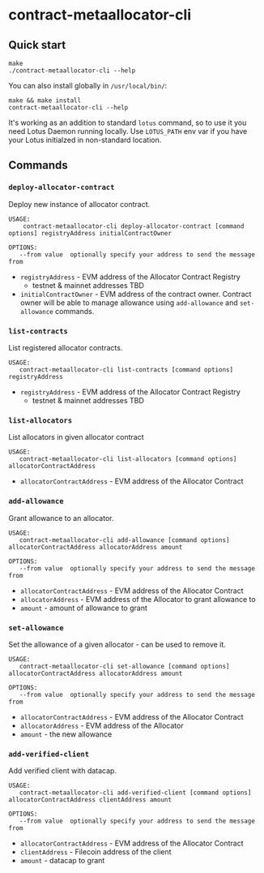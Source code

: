 # contract-metaallocator-cli

## Quick start

```
make
./contract-metaallocator-cli --help
```

You can also install globally in `/usr/local/bin/`:
```
make && make install
contract-metaallocator-cli --help
```

It's working as an addition to standard `lotus` command, so to use it you need Lotus Daemon running locally. Use `LOTUS_PATH` env var if you have your Lotus initialzed in non-standard location.

## Commands

### `deploy-allocator-contract`

Deploy new instance of allocator contract.

```
USAGE:
    contract-metaallocator-cli deploy-allocator-contract [command options] registryAddress initialContractOwner

OPTIONS:
   --from value  optionally specify your address to send the message from
```

* `registryAddress` - EVM address of the Allocator Contract Registry
    * testnet & mainnet addresses TBD
* `initialContractOwner` - EVM address of the contract owner. Contract owner will be able to manage allowance using `add-allowance` and `set-allowance` commands.

### `list-contracts`

List registered allocator contracts.

```
USAGE:
   contract-metaallocator-cli list-contracts [command options] registryAddress
```

* `registryAddress` - EVM address of the Allocator Contract Registry
    * testnet & mainnet addresses TBD

### `list-allocators`

List allocators in given allocator contract

```
USAGE:
   contract-metaallocator-cli list-allocators [command options] allocatorContractAddress
```

* `allocatorContractAddress` - EVM address of the Allocator Contract

### `add-allowance`

Grant allowance to an allocator.

```
USAGE:
   contract-metaallocator-cli add-allowance [command options] allocatorContractAddress allocatorAddress amount

OPTIONS:
   --from value  optionally specify your address to send the message from
```

* `allocatorContractAddress` - EVM address of the Allocator Contract
* `allocatorAddress` - EVM address of the Allocator to grant allowance to
* `amount` - amount of allowance to grant

### `set-allowance`

Set the allowance of a given allocator - can be used to remove it.

```
USAGE:
   contract-metaallocator-cli set-allowance [command options] allocatorContractAddress allocatorAddress amount

OPTIONS:
   --from value  optionally specify your address to send the message from
```

* `allocatorContractAddress` - EVM address of the Allocator Contract
* `allocatorAddress` - EVM address of the Allocator
* `amount` - the new allowance

### `add-verified-client`

Add verified client with datacap.

```
USAGE:
   contract-metaallocator-cli add-verified-client [command options] allocatorContractAddress clientAddress amount

OPTIONS:
   --from value  optionally specify your address to send the message from
```

* `allocatorContractAddress` - EVM address of the Allocator Contract
* `clientAddress` - Filecoin address of the client
* `amount` - datacap to grant
